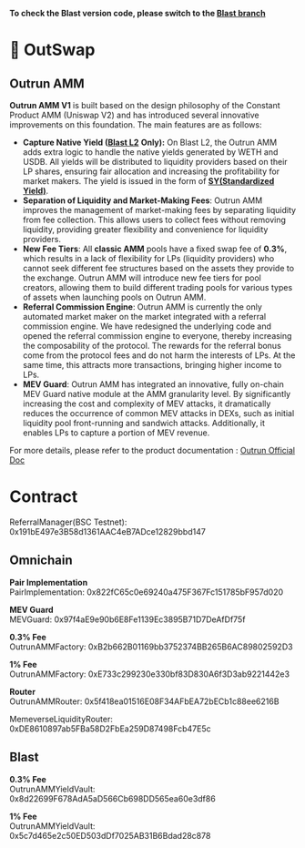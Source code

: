 **To check the Blast version code, please switch to the [Blast branch](https://github.com/OutrunFinance/Outrun-AMM/tree/blast)**

# 💱 OutSwap

## Outrun AMM

**Outrun AMM V1** is built based on the design philosophy of the Constant Product AMM (Uniswap V2) and has introduced several innovative improvements on this foundation. The main features are as follows:

* **Capture Native Yield (**[**Blast L2**](https://docs.blast.io/about-blast) **Only):** On Blast L2, the Outrun AMM adds extra logic to handle the native yields generated by WETH and USDB. All yields will be distributed to liquidity providers based on their LP shares, ensuring fair allocation and increasing the profitability for market makers. The yield is issued in the form of [**SY(Standardized Yield)**](../../outstake/yield-tokenization/sy.md).
* **Separation of Liquidity and Market-Making Fees**: Outrun AMM improves the management of market-making fees by separating liquidity from fee collection. This allows users to collect fees without removing liquidity, providing greater flexibility and convenience for liquidity providers.
* **New Fee Tiers**: All **classic AMM** pools have a fixed swap fee of **0.3%**, which results in a lack of flexibility for LPs (liquidity providers) who cannot seek different fee structures based on the assets they provide to the exchange. Outrun AMM will introduce new fee tiers for pool creators, allowing them to build different trading pools for various types of assets when launching pools on Outrun AMM.
* **Referral Commission Engine**: Outrun AMM is currently the only automated market maker on the market integrated with a referral commission engine. We have redesigned the underlying code and opened the referral commission engine to everyone, thereby increasing the composability of the protocol. The rewards for the referral bonus come from the protocol fees and do not harm the interests of LPs. At the same time, this attracts more transactions, bringing higher income to LPs.
* **MEV Guard**: Outrun AMM has integrated an innovative, fully on-chain MEV Guard native module at the AMM granularity level. By significantly increasing the cost and complexity of MEV attacks, it dramatically reduces the occurrence of common MEV attacks in DEXs, such as initial liquidity pool front-running and sandwich attacks. Additionally, it enables LPs to capture a portion of MEV revenue.

For more details, please refer to the product documentation : [Outrun Official Doc](https://outrun.gitbook.io/doc "Outrun Official Doc")

# Contract

ReferralManager(BSC Testnet): 0x191bE497e3B58d1361AAC4eB7ADce12829bbd147  

## Omnichain

**Pair Implementation**  
PairImplementation: 0x822fC65c0e69240a475F367Fc151785bF957d020

**MEV Guard**  
MEVGuard: 0x97f4aE9e90b6E8Fe1139Ec3895B71D7DeAfDf75f

**0.3% Fee**  
OutrunAMMFactory: 0xB2b662B01169bb3752374BB265B6AC89802592D3

**1% Fee**  
OutrunAMMFactory: 0xE733c299230e330bf83D830A6f3D3ab9221442e3  

**Router**  
OutrunAMMRouter: 0x5f418ea01516E08F34AFbEA72bECb1c88ee6216B

MemeverseLiquidityRouter: 0xDE8610897ab5FBa58D2FbEa259D87498Fcb47E5c

## Blast

**0.3% Fee**  
OutrunAMMYieldVault: 0x8d22699F678AdA5aD566Cb698DD565ea60e3df86

**1% Fee**  
OutrunAMMYieldVault: 0x5c7d465e2c50ED503dDf7025AB31B6Bdad28c878
